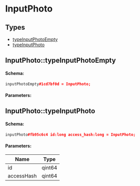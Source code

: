 # InputPhoto

## Types

* [typeInputPhotoEmpty](#inputphototypeinputphotoempty)
* [typeInputPhoto](#inputphototypeinputphoto)

## InputPhoto::typeInputPhotoEmpty

#### Schema:

```c++
inputPhotoEmpty#1cd7bf0d = InputPhoto;
```

#### Parameters:


## InputPhoto::typeInputPhoto

#### Schema:

```c++
inputPhoto#fb95c6c4 id:long access_hash:long = InputPhoto;
```

#### Parameters:

|Name|Type|
|----|----|
|id|qint64|
|accessHash|qint64|

